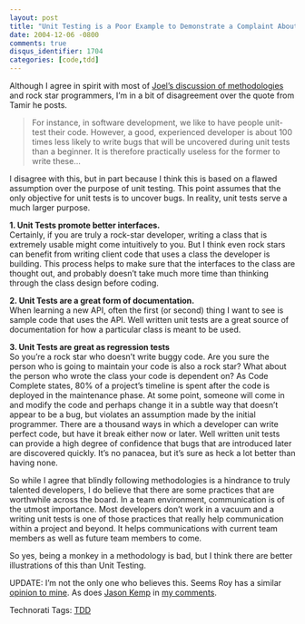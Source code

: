 ```yaml
---
layout: post
title: "Unit Testing is a Poor Example to Demonstrate a Complaint About Methodologies"
date: 2004-12-06 -0800
comments: true
disqus_identifier: 1704
categories: [code,tdd]
---
```

Although I agree in spirit with most of [Joel’s discussion of
methodologies](http://www.joelonsoftware.com/items/2004/12/06.html) and
rock star programmers, I’m in a bit of disagreement over the quote from
Tamir he posts.

> For instance, in software development, we like to have people
> unit-test their code. However, a good, experienced developer is about
> 100 times less likely to write bugs that will be uncovered during unit
> tests than a beginner. It is therefore practically useless for the
> former to write these...

I disagree with this, but in part because I think this is based on a
flawed assumption over the purpose of unit testing. This point assumes
that the only objective for unit tests is to uncover bugs. In reality,
unit tests serve a much larger purpose.

**1. Unit Tests promote better interfaces.**\
 Certainly, if you are truly a rock-star developer, writing a class that
is extremely usable might come intuitively to you. But I think even rock
stars can benefit from writing client code that uses a class the
developer is building. This process helps to make sure that the
interfaces to the class are thought out, and probably doesn’t take much
more time than thinking through the class design before coding.

**2. Unit Tests are a great form of documentation.**\
 When learning a new API, often the first (or second) thing I want to
see is sample code that uses the API. Well written unit tests are a
great source of documentation for how a particular class is meant to be
used.

**3. Unit Tests are great as regression tests**\
 So you’re a rock star who doesn’t write buggy code. Are you sure the
person who is going to maintain your code is also a rock star? What
about the person who wrote the class your code is dependent on? As Code
Complete states, 80% of a project’s timeline is spent after the code is
deployed in the maintenance phase. At some point, someone will come in
and modify the code and perhaps change it in a subtle way that doesn’t
appear to be a bug, but violates an assumption made by the initial
programmer. There are a thousand ways in which a developer can write
perfect code, but have it break either now or later. Well written unit
tests can provide a high degree of confidence that bugs that are
introduced later are discovered quickly. It’s no panacea, but it’s sure
as heck a lot better than having none.

So while I agree that blindly following methodologies is a hindrance to
truly talented developers, I do believe that there are some practices
that are worthwhile across the board. In a team environment,
communication is of the utmost importance. Most developers don’t work in
a vacuum and a writing unit tests is one of those practices that really
help communication within a project and beyond. It helps communications
with current team members as well as future team members to come.

So yes, being a monkey in a methodology is bad, but I think there are
better illustrations of this than Unit Testing.

UPDATE: I’m not the only one who believes this. Seems Roy has a similar
[opinion to
mine](http://weblogs.asp.net/rosherove/archive/2004/12/07/276040.aspx).
As does [Jason Kemp](http://www.jasonkemp.ca/) in [my
comments](http://haacked.com/archive/2004/12/06/1704.aspx#1706).

Technorati Tags: [TDD](http://technorati.com/tags/TDD)

